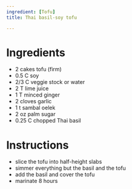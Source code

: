 ```yaml
---
ingredient: [Tofu]
title: Thai basil-soy tofu

---
```


# Ingredients

 *  2 cakes tofu (firm)
 *  0.5 C soy
 *  2/3 C veggie stock or water
 *  2 T lime juice
 *  1 T minced ginger
 *  2 cloves garlic
 *  1 t sambal oelek
 *  2 oz palm sugar
 *  0.25 C chopped Thai basil

# Instructions

 *  slice the tofu into half-height slabs
 *  simmer everything but the basil and the tofu
 *  add the basil and cover the tofu
 *  marinate 8 hours
